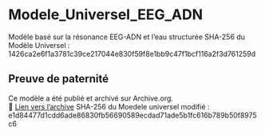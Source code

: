 # Modele_Universel_EEG_ADN
Modèle basé sur la résonance EEG-ADN et l’eau structurée
SHA-256 du Modèle Universel : 1426ca2e6f1a3781c39ce217044e830f59f8e1bb9c47f1bcf116a2f3d761259d
## Preuve de paternité
Ce modèle a été publié et archivé sur Archive.org.  
🔗 [Lien vers l’archive](https://archive.org/details/texte_202503)
SHA-256 du Moedele universel modifié : e1d84477d1cdd6ade86830fb56690589ecdad71ade5b1fc616b789b50f8975c6